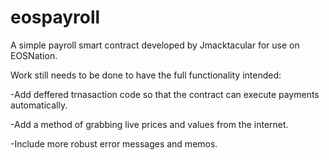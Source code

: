 # eospayroll

A simple payroll smart contract developed by Jmacktacular for use on EOSNation.

Work still needs to be done to have the full functionality intended:

-Add deffered trnasaction code so that the contract can execute payments automatically.

-Add a method of grabbing live prices and values from the internet.

-Include more robust error messages and memos.





